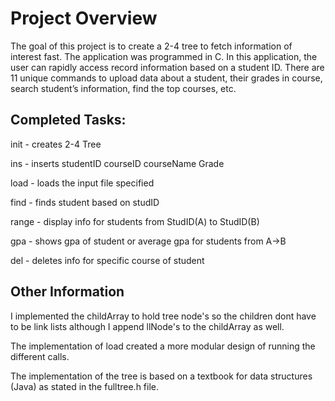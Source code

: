 # Project Overview

The goal of this project is to create a 2-4 tree to fetch information of interest fast. The application was programmed in C. In this application, the user can rapidly access record information based on a student ID. There are 11 unique commands to upload data about a student, their grades in course, search student’s information, find the top courses, etc. 



## Completed Tasks:

init - creates 2-4 Tree

ins - inserts studentID courseID courseName Grade

load - loads the input file specified

find - finds student based on studID

range - display info for students from StudID(A) to StudID(B)

gpa - shows gpa of student or average gpa for students from A->B

del - deletes info for specific course of student

## Other Information

I implemented the childArray to hold tree node's so the children dont have to be link lists although I append llNode's to the childArray as well. 

The implementation of load created a more modular design of running the different calls.

The implementation of the tree is based on a textbook for data structures (Java) as stated in the fulltree.h file. 



